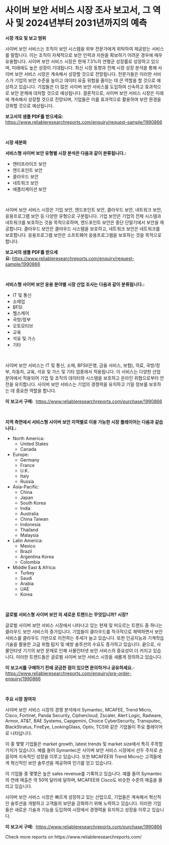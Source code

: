 <p><h1>사이버 보안 서비스 시장 조사 보고서, 그 역사 및 2024년부터 2031년까지의 예측</h1></p><p><strong>시장 개요 및 보고 범위</strong></p>
<p><p>사이버 보안 서비스는 조직이 보안 시스템을 외부 전문가에게 위탁하여 제공받는 서비스를 말합니다. 이는 조직이 자체적으로 보안 인력과 자원을 확보하기 어려운 경우에 매우 유용합니다. 사이버 보안 서비스 시장은 현재 7.3%의 연평균 성장률로 성장하고 있으며, 미래에도 높은 성장이 기대됩니다. 최신 시장 동향과 전체 시장 성장 분석을 통해 사이버 보안 서비스 시장은 계속해서 성장할 것으로 전망됩니다. 전문가들은 이러한 서비스가 기업의 보안 수준을 높이고 데이터 유출 위험을 줄이는 데 큰 역할을 할 것으로 예상하고 있습니다. 기업들은 더 많은 사이버 보안 서비스를 도입하여 신속하고 효과적으로 보안 문제에 대처할 것으로 예상됩니다. 결론적으로, 사이버 보안 서비스 시장은 미래에 계속해서 성장할 것으로 전망되며, 기업들은 이를 효과적으로 활용하여 보안 환경을 강화할 것으로 예상됩니다.</p></p>
<p><strong>보고서의 샘플 PDF를 받으세요:</strong> <a href="https://www.reliableresearchreports.com/enquiry/request-sample/1990866">https://www.reliableresearchreports.com/enquiry/request-sample/1990866</a></p>
<p>&nbsp;</p>
<p><strong>시장 세분화</strong></p>
<p><strong>서비스형 사이버 보안 유형별 시장 분석은 다음과 같이 분류됩니다.:</strong></p>
<p><ul><li>엔터프라이즈 보안</li><li>엔드포인트 보안</li><li>클라우드 보안</li><li>네트워크 보안</li><li>애플리케이션 보안</li></ul></p>
<p>&nbsp;</p>
<p><p>사이버 보안 서비스 시장은 기업 보안, 엔드포인트 보안, 클라우드 보안, 네트워크 보안, 응용프로그램 보안 등 다양한 유형으로 구분됩니다. 기업 보안은 기업의 전체 시스템과 네트워크를 보호하는 것을 목적으로하며, 엔드포인트 보안은 종단 단말기에서 보안을 제공합니다. 클라우드 보안은 클라우드 시스템을 보호하고, 네트워크 보안은 네트워크를 보호합니다. 응용프로그램 보안은 소프트웨어 응용프로그램을 보호하는 것을 목적으로 합니다.</p></p>
<p><strong>보고서의 샘플 PDF를 받으세요:</strong>&nbsp;<a href="https://www.reliableresearchreports.com/enquiry/request-sample/1990866">https://www.reliableresearchreports.com/enquiry/request-sample/1990866</a></p>
<p>&nbsp;</p>
<p><strong> 서비스형 사이버 보안 응용 분야별 시장 산업 조사는 다음과 같이 분류됩니다.:</strong></p>
<p><ul><li>IT 및 통신</li><li>소매업</li><li>BFSI</li><li>헬스케어</li><li>국방/정부</li><li>오토모티브</li><li>교육</li><li>석유 및 가스</li><li>기타</li></ul></p>
<p>&nbsp;</p>
<p><p>사이버 보안 서비스는 IT 및 통신, 소매, BFSI(은행, 금융 서비스, 보험), 의료, 국방/정부, 자동차, 교육, 석유 및 가스 및 기타 업종에서 적용됩니다. 이 서비스는 다양한 산업 분야에서 적용되어 기업 및 조직의 데이터와 시스템을 보호하고 온라인 위협으로부터 안전을 유지합니다. 사이버 보안 서비스는 기업의 경쟁력을 유지하고 기밀 정보를 보호하는 데 중요한 역할을 합니다.</p></p>
<p><strong>이 보고서 구매:</strong>&nbsp; <a href="https://www.reliableresearchreports.com/purchase/1990866">https://www.reliableresearchreports.com/purchase/1990866</a></p>
<p>&nbsp;</p>
<p><strong>지역 측면에서 서비스형 사이버 보안 지역별로 이용 가능한 시장 플레이어는 다음과 같습니다.:</strong></p>
<p><ul>
    <li>
        North America:
        <ul>
            <li>United States</li>
            <li>Canada</li>
        </ul>
    </li>
    <li>
        Europe:
        <ul>
            <li>Germany</li>
            <li>France</li>
            <li>U.K.</li>
            <li>Italy</li>
            <li>Russia</li>
        </ul>
    </li>
    <li>
        Asia-Pacific:
        <ul>
            <li>China</li>
            <li>Japan</li>
            <li>South Korea</li>
            <li>India</li>
            <li>Australia</li>
            <li>China Taiwan</li>
            <li>Indonesia</li>
            <li>Thailand</li>
            <li>Malaysia</li>
        </ul>
    </li>
    <li>
        Latin America:
        <ul>
            <li>Mexico</li>
            <li>Brazil</li>
            <li>Argentina Korea</li>
            <li>Colombia</li>
        </ul>
    </li>
    <li>
        Middle East & Africa:
        <ul>
            <li>Turkey</li>
            <li>Saudi</li>
            <li>Arabia</li>
            <li>UAE</li>
            <li>Korea</li>
        </ul>
    </li>
    </ul></p>
<p>&nbsp;</p>
<p><strong>글로벌 서비스형 사이버 보안 의 새로운 트렌드는 무엇입니까? 시장?</strong></p>
<p><p>글로벌 사이버 보안 서비스 시장에서 나타나고 있는 현재 및 떠오르는 트렌드 중 하나는 클라우드 보안 서비스의 증가입니다. 기업들이 클라우드를 적극적으로 채택하면서 보안 서비스를 클라우드 기반으로 이전하는 추세가 늘고 있습니다. 또한 인공지능과 기계학습 기술을 활용한 고급 위협 탐지 및 예방 솔루션의 수요도 증가하고 있습니다. 끝으로, 사물인터넷 기기의 보안 문제로 인해 사물인터넷 보안 서비스의 중요성이 더 커지고 있습니다. 이러한 트렌드들은 글로벌 사이버 보안 서비스 시장을 새롭게 정의하고 있습니다.</p></p>
<p><strong>이 보고서를 구매하기 전에 궁금한 점이 있으면 문의하거나 공유하세요.</strong>- <a href="https://www.reliableresearchreports.com/enquiry/pre-order-enquiry/1990866">https://www.reliableresearchreports.com/enquiry/pre-order-enquiry/1990866</a></p>
<p>&nbsp;</p>
<p><strong>주요 시장 참여자</strong></p>
<p><p>사이버 보안 서비스 시장의 경쟁 분석에서 Symantec, MCAFEE, Trend Micro, Cisco, Fortinet, Panda Security, Ciphercloud, Zscaler, Alert Logic, Radware, Armor, AT&T, BAE Systems, Capgemini, Choice CyberSecurity, Transputec, BlackStratus, FireEye, LookingGlass, Optiv, TCS와 같은 기업들이 주요 플레이어로 나타납니다.</p><p>이 중 몇몇 기업들은 market growth, latest trends 및 market size에서 특히 주목할 가치가 있습니다. 예를 들어 Symantec은 사이버 보안 서비스 시장에서 선두 주자로 손꼽히며 지속적인 성장을 이루고 있습니다. 또한 MCAFEE와 Trend Micro는 고객들에게 혁신적인 보안 솔루션을 제공하여 인기를 얻고 있습니다.</p><p>이 기업들 중 몇몇은 높은 sales revenue를 기록하고 있습니다. 예를 들어 Symantec의 연례 매출은 약 50억 달러에 달하며, MCAFEE와 Cisco도 비슷한 수준의 매출을 올리고 있습니다.</p><p>사이버 보안 서비스 시장은 빠르게 성장하고 있는 산업으로, 기업들은 계속해서 혁신적인 솔루션을 개발하고 고객들의 보안을 강화하기 위해 노력하고 있습니다. 이러한 기업들은 새로운 기술과 기능을 도입하여 시장에서 경쟁력을 유지하고 성장을 이루고 있습니다.</p></p>
<p><strong>이 보고서 구매:</strong>&nbsp;&nbsp;<a href="https://www.reliableresearchreports.com/purchase/1990866">https://www.reliableresearchreports.com/purchase/1990866</a></p>
<p>Check more reports on https://www.reliableresearchreports.com/</p>
